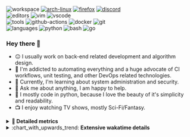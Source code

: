 ![workspace](https://img.shields.io/static/v1?label=&message=workspace:&color=555&style=flat-square)
[![arch-linux](https://img.shields.io/static/v1?logo=arch-linux&label=&message=Arch%20Linux&color=111&logoColor=AAA&style=flat-square)](https://archlinux.org)
[![firefox](https://img.shields.io/static/v1?logo=firefox-browser&label=&message=Firefox&color=111&logoColor=AAA&style=flat-square)](https://mozilla.org/en-US/firefox/)
[![discord](https://img.shields.io/static/v1?logo=discord&label=&message=Discord&color=111&logoColor=AAA&style=flat-square)](https://discord.gg/B8rf3xxgbJ)
<br>
![editors](https://img.shields.io/static/v1?label=&message=editors:&color=555&style=flat-square)
![vim](https://img.shields.io/static/v1?logo=vim&label=&message=vim&color=111&logoColor=AAA&style=flat-square)
![vscode](https://img.shields.io/static/v1?logo=visual-studio-code&label=&message=vscode&color=111&logoColor=AAA&style=flat-square)
<br>
![tools](https://img.shields.io/static/v1?label=&message=tools:&color=555&style=flat-square)
![github-actions](https://img.shields.io/static/v1?logo=github-actions&label=&message=github%20actions&color=111&logoColor=AAA&style=flat-square)
![docker](https://img.shields.io/static/v1?logo=docker&label=&message=docker&color=111&logoColor=AAA&style=flat-square)
![git](https://img.shields.io/static/v1?logo=git&label=&message=git&color=111&logoColor=AAA&style=flat-square)
<br>
![languages](https://img.shields.io/static/v1?label=&message=languages:&color=555&style=flat-square)
![python](https://img.shields.io/static/v1?logo=python&label=&message=python&color=111&logoColor=AAA&style=flat-square&link=)
![bash](https://img.shields.io/static/v1?logo=gnu-bash&label=&message=bash&color=111&logoColor=AAA&style=flat-square)
![go](https://img.shields.io/static/v1?logo=go&label=&message=golang&color=111&logoColor=AAA&style=flat-square)

<!-- Load profile visitor count, but don't display it, keep it as a private stat, no need to show off (888)-->
[](https://visitor-badge.glitch.me/badge?page_id=ItsDrike.ItsDrike)

### Hey there 👋

- :neutral_face: I usually work on back-end related development and algorithm design.
- :man: I'm addicted to automating everything and a huge advocate of CI workflows, unit testing, and other DevOps related technologies.
- :seedling: Currently, I'm learning about system administration and security.
- :speech_balloon: Ask me about anything, I am happy to help.
- :snake: I mostly code in python, because I love the beauty of it's simplicity and readability.
- :tv: I enjoy watching TV shows, mostly Sci-Fi/Fantasy.

<details>
 <summary> <b>📌 Detailed metrics</b></summary>
 
 <table>
  <tr>
    <th>🙋 Profile Details</th>
    <th>🧮 Repositories traffic</th>
  </tr>
  <tr>
   <td>
     <img alt="" width="400" src="https://github.com/ItsDrike/ItsDrike/blob/master/metrics/profile.svg">
   </td>
   <td>
     <img alt="" width="400" src="https://github.com/ItsDrike/ItsDrike/blob/master/metrics/repositories.svg">
   </td>
  </tr>
  <tr>
    <th>📅 Isometric commit calendar</th>
    <th>🈷️ Most used languages</th>
  </tr>
  <tr>
    <td align="center">
      <img alt="" width="400" src="https://github.com/ItsDrike/ItsDrike/blob/master/metrics/isocalendar.svg">
    </td>
    <td>
      <img alt="" width="400" src="https://github.com/ItsDrike/ItsDrike/blob/master/metrics/languages.svg">
    </td>
  </tr>
  <tr>
   <th>♐ Code snippet of the day</th>
   <th>🌟 Recently starred repositories</th>
  </tr>
  <tr>
   <td align="center">
    <img alt="" width="400" src="https://github.com/ItsDrike/ItsDrike/blob/master/metrics/code_snippet.svg">
   </td>
   <td align="center">
    <img alt="" width="400" src="https://github.com/ItsDrike/ItsDrike/blob/master/metrics/starred_repos.svg">
   </td>
  </tr>
  <tr>
    <th>💡 Coding habits</th>
    <th>⏰ WakaTime plugin</th>
  </tr>
  <tr>
   <td align="center">
    <img alt="" width="400" src="https://github.com/ItsDrike/ItsDrike/blob/master/metrics/habits.svg">
   </td>
   <td align="center">
     <img alt="" width="400" src="https://github.com/ItsDrike/ItsDrike/blob/master/metrics/wakatime.svg">
   </td>
  </tr>
 </table>
</details>

<details>
 <summary>:chart_with_upwards_trend: <b>Extensive wakatime details</b></summary>
 
<!--START_SECTION:waka-->
![Code Time](http://img.shields.io/badge/Code%20Time-0%20secs-blue)

**I'm a Night 🦉** 

```text
🌞 Morning    93 commits     █░░░░░░░░░░░░░░░░░░░░░░░░   7.36% 
🌆 Daytime    436 commits    ████████░░░░░░░░░░░░░░░░░   34.52% 
🌃 Evening    458 commits    █████████░░░░░░░░░░░░░░░░   36.26% 
🌙 Night      276 commits    █████░░░░░░░░░░░░░░░░░░░░   21.85%

```
📅 **I'm Most Productive on Sunday** 

```text
Monday       207 commits    ████░░░░░░░░░░░░░░░░░░░░░   16.39% 
Tuesday      186 commits    ███░░░░░░░░░░░░░░░░░░░░░░   14.73% 
Wednesday    195 commits    ███░░░░░░░░░░░░░░░░░░░░░░   15.44% 
Thursday     137 commits    ██░░░░░░░░░░░░░░░░░░░░░░░   10.85% 
Friday       123 commits    ██░░░░░░░░░░░░░░░░░░░░░░░   9.74% 
Saturday     184 commits    ███░░░░░░░░░░░░░░░░░░░░░░   14.57% 
Sunday       231 commits    ████░░░░░░░░░░░░░░░░░░░░░   18.29%

```


📊 **This Week I Spent My Time On** 

```text
💬 Programming Languages: 
Python                   23 hrs 38 mins      ████████████████░░░░░░░░░   65.39% 
Rust                     6 hrs 15 mins       ████░░░░░░░░░░░░░░░░░░░░░   17.33% 
sh                       2 hrs 2 mins        █░░░░░░░░░░░░░░░░░░░░░░░░   5.66% 
Markdown                 56 mins             ░░░░░░░░░░░░░░░░░░░░░░░░░   2.58% 
TOML                     35 mins             ░░░░░░░░░░░░░░░░░░░░░░░░░   1.63%

🔥 Editors: 
Neovim                   36 hrs 9 mins       █████████████████████████   100.0%

💻 Operating System: 
Linux                    36 hrs 9 mins       █████████████████████████   100.0%

```

**I Mostly Code in Python** 

```text
Python                   28 repos            ████████████████████░░░░░   82.35% 
Shell                    1 repo              ░░░░░░░░░░░░░░░░░░░░░░░░░   2.94% 
HTML                     1 repo              ░░░░░░░░░░░░░░░░░░░░░░░░░   2.94% 
C                        1 repo              ░░░░░░░░░░░░░░░░░░░░░░░░░   2.94% 
C#                       1 repo              ░░░░░░░░░░░░░░░░░░░░░░░░░   2.94%

```



 Last Updated on 23/06/2022 02:03:17 UTC
<!--END_SECTION:waka-->

</details>
